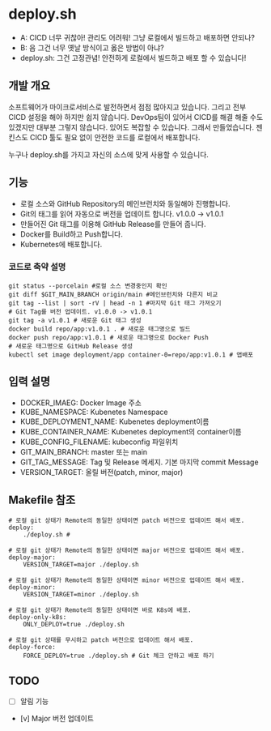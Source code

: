 # deploy.sh
- A: CICD 너무 귀찮아! 관리도 어려워! 그냥 로컬에서 빌드하고 배포하면 안되나?
- B: 음 그건 너무 옛날 방식이고 옳은 방법이 아냐?
- deploy.sh: 그건 고정관념! 안전하게 로컬에서 빌드하고 배포 할 수 있습니다!

## 개발 개요
소프트웨어가 마이크로서비스로 발전하면서 점점 많아지고 있습니다. 그리고 전부 CICD 설정을 해야 하지만 쉽지 않습니다. DevOps팀이 있어서 CICD를 해결 해줄 수도 있겠지만 대부분 그렇지 않습니다. 있어도 복잡할 수 있습니다. 그래서 만들었습니다. 젠킨스도 CICD 툴도 필요 없이 안전한 코드를 로컬에서 배포합니다.

누구나 deploy.sh를 가지고 자신의 소스에 맞게 사용할 수 있습니다.

## 기능
- 로컬 소스와 GitHub Repository의 메인브런치와 동일해야  진행합니다.
- Git의 태그를 읽어 자동으로 버전을 업데이트 합니다. v1.0.0 -> v1.0.1
- 만들어진 Git 태그를 이용해 GitHub Release를 만들어 줍니다.
- Docker를 Build하고 Push합니다.
- Kubernetes에 배포합니다.

### 코드로 축약 설명
```
git status --porcelain #로컬 소스 변경중인지 확인
git diff $GIT_MAIN_BRANCH origin/main #메인브런치와 다른지 비교
git tag --list | sort -rV | head -n 1 #마지막 Git 태그 가져오기
# Git Tag를 버전 업데이트. v1.0.0 -> v1.0.1
git tag -a v1.0.1 # 새로운 Git 태그 생성
docker build repo/app:v1.0.1 . # 새로운 태그명으로 빌드
docker push repo/app:v1.0.1 # 새로운 태그명으로 Docker Push
# 새로운 태그명으로 GitHub Release 생성
kubectl set image deployment/app container-0=repo/app:v1.0.1 # 앱배포
```

## 입력 설명
- DOCKER_IMAEG: Docker Image 주소
- KUBE_NAMESPACE: Kubenetes Namespace
- KUBE_DEPLOYMENT_NAME: Kubenetes deployment이름
- KUBE_CONTAINER_NAME: Kubenetes deployment의 container이름
- KUBE_CONFIG_FILENAME: kubeconfig 파일위치
- GIT_MAIN_BRANCH: master 또는 main
- GIT_TAG_MESSAGE: Tag 및 Release 메세지. 기본 마지막 commit Message
- VERSION_TARGET: 올릴 버전(patch, minor, major)


## Makefile 참조
```
# 로컬 git 상태가 Remote의 동일한 상태이면 patch 버전으로 업데이트 해서 배포.
deploy:
	./deploy.sh # 

# 로컬 git 상태가 Remote의 동일한 상태이면 major 버전으로 업데이트 해서 배포.
deploy-major:
	VERSION_TARGET=major ./deploy.sh

# 로컬 git 상태가 Remote의 동일한 상태이면 minor 버전으로 업데이트 해서 배포.
deploy-minor:
	VERSION_TARGET=minor ./deploy.sh

# 로컬 git 상태가 Remote의 동일한 상태이면 바로 K8s에 배포.
deploy-only-k8s:
	ONLY_DEPLOY=true ./deploy.sh

# 로컬 git 상태를 무시하고 patch 버전으로 업데이트 해서 배포.
deploy-force:
	FORCE_DEPLOY=true ./deploy.sh # Git 체크 안하고 배포 하기
```

## TODO
- [ ] 알림 기능
- [v] Major 버전 업데이트 